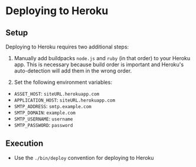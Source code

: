 # Deploying to Heroku

## Setup

Deploying to Heroku requires two additional steps:

1. Manually add buildpacks `node.js` and `ruby` (in that order) to your Heroku
   app. This is necessary because build order is important and Heroku's
   auto-detection will add them in the wrong order.

2. Set the following environment variables:

- `ASSET_HOST`: `siteURL.herokuapp.com`
- `APPLICATION_HOST`: `siteURL.herokuapp.com`
- `SMTP_ADDRESS`: `smtp.example.com`
- `SMTP_DOMAIN`: `example.com`
- `SMTP_USERNAME`: `username`
- `SMTP_PASSWORD`: `password`

## Execution

- Use the `./bin/deploy` convention for deploying to Heroku
